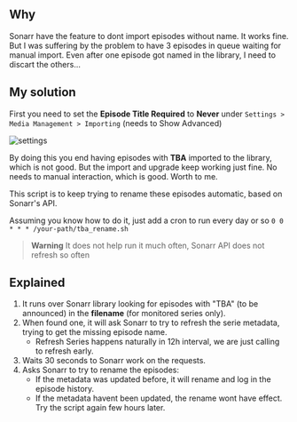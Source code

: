 ## Why

Sonarr have the feature to dont import episodes without name. It works fine.
But I was suffering by the problem to have 3 episodes in queue waiting for manual import. Even after one episode got named in the library, I need to discart the others...

## My solution

First you need to set the **Episode Title Required** to **Never** under `Settings > Media Management > Importing` (needs to Show Advanced)

![settings](https://user-images.githubusercontent.com/15933/189546188-0ba13cfb-e360-4f3e-b7af-dfd6a90d6b2d.png)

By doing this you end having episodes with **TBA** imported to the library, which is not good. But the import and upgrade keep working just fine. No needs to manual interaction, which is good. Worth to me.

This script is to keep trying to rename these episodes automatic, based on Sonarr's API.

Assuming you know how to do it, just add a cron to run every day or so `0 0 * * * /your-path/tba_rename.sh`

> **Warning**
> It does not help run it much often, Sonarr API does not refresh so often

## Explained

1. It runs over Sonarr library looking for episodes with "TBA" (to be announced) in the **filename** (for monitored series only).
1. When found one, it will ask Sonarr to try to refresh the serie metadata, trying to get the missing episode name.
   - Refresh Series happens naturally in 12h interval, we are just calling to refresh early.
1. Waits 30 seconds to Sonarr work on the requests.
1. Asks Sonarr to try to rename the episodes:
   - If the metadata was updated before, it will rename and log in the episode history.
   - If the metadata havent been updated, the rename wont have effect. Try the script again few hours later.
